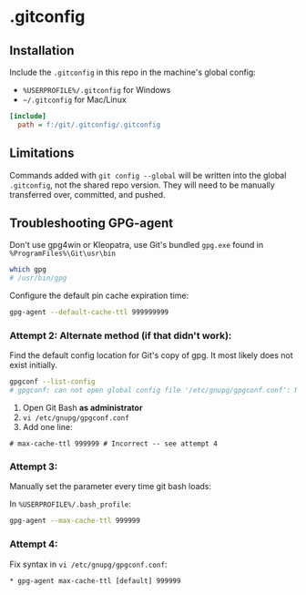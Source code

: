 # .gitconfig

## Installation

Include the `.gitconfig` in this repo in the machine's global config:

- `%USERPROFILE%/.gitconfig` for Windows
- `~/.gitconfig` for Mac/Linux

```ini
[include]
  path = f:/git/.gitconfig/.gitconfig
```

## Limitations

Commands added with `git config --global` will be written into the global `.gitconfig`, not the shared repo version. They will need to be manually transferred over, committed, and pushed.

## Troubleshooting GPG-agent

Don't use gpg4win or Kleopatra, use Git's bundled `gpg.exe` found in `%ProgramFiles%\Git\usr\bin`

```sh
which gpg
# /usr/bin/gpg
```

Configure the default pin cache expiration time:

```sh
gpg-agent --default-cache-ttl 999999999
```

### Attempt 2: Alternate method (if that didn't work):

Find the default config location for Git's copy of gpg. It most likely does not exist initially.

```sh
gpgconf --list-config
# gpgconf: can not open global config file '/etc/gnupg/gpgconf.conf': No such file or directory
```

1. Open Git Bash **as administrator**
2. `vi /etc/gnupg/gpgconf.conf`
3. Add one line:

```properties
# max-cache-ttl 999999 # Incorrect -- see attempt 4
```

### Attempt 3:

Manually set the parameter every time git bash loads:

In `%USERPROFILE%/.bash_profile`:

```sh
gpg-agent --max-cache-ttl 999999
```

### Attempt 4:

Fix syntax in `vi /etc/gnupg/gpgconf.conf`:

```properties
* gpg-agent max-cache-ttl [default] 999999
```
